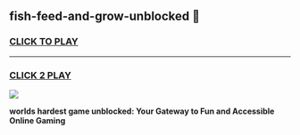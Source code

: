 
## fish-feed-and-grow-unblocked 👋
<h3>
<a href="https://premium.freeplayer.one?title=fish-feed-and-grow-unblocked&ref=14F">CLICK TO PLAY</a></h3>
<hr>

<h3>
<a href="https://premium.freeplayer.one?title=fish-feed-and-grow-unblocked&ref=14F">CLICK 2 PLAY</a>
  
</h3>

<a href="https://premium.freeplayer.one?title=fish-feed-and-grow-unblocked&ref=12F/"><img src="https://clearcache.store/games.png"></a>


**worlds hardest game unblocked: Your Gateway to Fun and Accessible Online Gaming**
